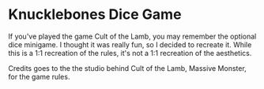 # Knucklebones Dice Game

If you've played the game Cult of the Lamb, you may remember the optional dice minigame. I thought it was really fun, so I decided to recreate it. While this is a 1:1 recreation of the rules, it's not a 1:1 recreation of the aesthetics.

Credits goes to the the studio behind Cult of the Lamb, Massive Monster, for the game rules.

